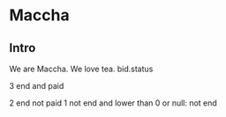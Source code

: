 # Maccha
## Intro
We are Maccha. We love tea.
bid.status

3 end and paid

2 end not paid
1 not end and lower than
0  or null: not end

